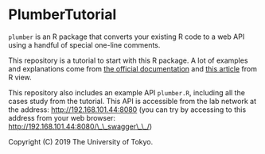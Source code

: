 # PlumberTutorial

`plumber` is an R package that converts your existing R code to a web API using a handful of special one-line comments.

This repository is a tutorial to start with this R package. A lot of examples and explanations come from [the official documentation](https://www.rplumber.io/docs/) and [this article](https://rviews.rstudio.com/2018/07/23/rest-apis-and-plumber/) from R view.

This repository also includes an example API `plumber.R`, including all the cases study from the tutorial. This API is accessible from the lab network at the address: http://192.168.101.44:8080 (you can try by accessing to this address from your web browser: http://192.168.101.44:8080/\_\_swagger\_\_/)

Copyright (C) 2019 The University of Tokyo.
